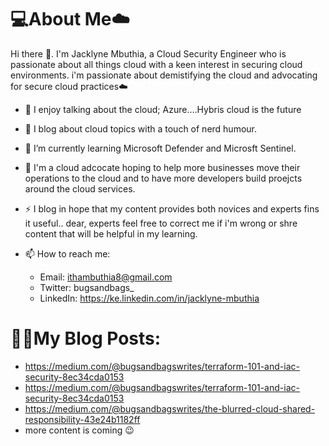 # 💻About Me☁️

Hi there 👋. I'm Jacklyne Mbuthia, a Cloud Security Engineer who is passionate about all things cloud with a keen interest in securing cloud environments. i'm passionate about demistifying the cloud and advocating for secure cloud practices☁️

- 💬 I enjoy talking about the cloud; Azure....Hybris cloud is the future
- 📝 I blog about cloud topics with a touch of nerd humour. 
- 🌱 I’m currently learning Microsoft Defender and Microsft Sentinel.
- 🤔 I'm a cloud adcocate hoping to help more businesses move their operations to the cloud and to have more developers build proejcts around the cloud services. 
- ⚡ I blog in hope that my content provides both novices and experts fins it useful.. dear, experts feel free to correct me if i'm wrong or shre content that will be helpful in my learning. 

- 📫 How to reach me:
  - Email: ithambuthia8@gmail.com
  - Twitter: bugsandbags_
  - LinkedIn: https://ke.linkedin.com/in/jacklyne-mbuthia
  
# ✍🏾My Blog Posts:
- https://medium.com/@bugsandbagswrites/terraform-101-and-iac-security-8ec34cda0153
- https://medium.com/@bugsandbagswrites/terraform-101-and-iac-security-8ec34cda0153
- https://medium.com/@bugsandbagswrites/the-blurred-cloud-shared-responsibility-43e24b1182ff
- more content is coming 😉
 
  



 


<!--







-->
